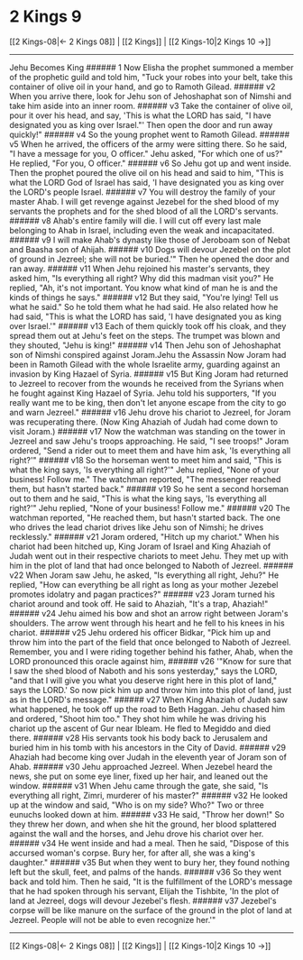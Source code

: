 # 2 Kings 9

[[2 Kings-08|← 2 Kings 08]] | [[2 Kings]] | [[2 Kings-10|2 Kings 10 →]]
***

Jehu Becomes King ###### 1 Now Elisha the prophet summoned a member of the prophetic guild and told him, "Tuck your robes into your belt, take this container of olive oil in your hand, and go to Ramoth Gilead. ###### v2 When you arrive there, look for Jehu son of Jehoshaphat son of Nimshi and take him aside into an inner room. ###### v3 Take the container of olive oil, pour it over his head, and say, 'This is what the LORD has said, "I have designated you as king over Israel."' Then open the door and run away quickly!" ###### v4 So the young prophet went to Ramoth Gilead. ###### v5 When he arrived, the officers of the army were sitting there. So he said, "I have a message for you, O officer." Jehu asked, "For which one of us?" He replied, "For you, O officer." ###### v6 So Jehu got up and went inside. Then the prophet poured the olive oil on his head and said to him, "This is what the LORD God of Israel has said, 'I have designated you as king over the LORD's people Israel. ###### v7 You will destroy the family of your master Ahab. I will get revenge against Jezebel for the shed blood of my servants the prophets and for the shed blood of all the LORD's servants. ###### v8 Ahab's entire family will die. I will cut off every last male belonging to Ahab in Israel, including even the weak and incapacitated. ###### v9 I will make Ahab's dynasty like those of Jeroboam son of Nebat and Baasha son of Ahijah. ###### v10 Dogs will devour Jezebel on the plot of ground in Jezreel; she will not be buried.'" Then he opened the door and ran away. ###### v11 When Jehu rejoined his master's servants, they asked him, "Is everything all right? Why did this madman visit you?" He replied, "Ah, it's not important. You know what kind of man he is and the kinds of things he says." ###### v12 But they said, "You're lying! Tell us what he said." So he told them what he had said. He also related how he had said, "This is what the LORD has said, 'I have designated you as king over Israel.'" ###### v13 Each of them quickly took off his cloak, and they spread them out at Jehu's feet on the steps. The trumpet was blown and they shouted, "Jehu is king!" ###### v14 Then Jehu son of Jehoshaphat son of Nimshi conspired against Joram.Jehu the Assassin Now Joram had been in Ramoth Gilead with the whole Israelite army, guarding against an invasion by King Hazael of Syria. ###### v15 But King Joram had returned to Jezreel to recover from the wounds he received from the Syrians when he fought against King Hazael of Syria. Jehu told his supporters, "If you really want me to be king, then don't let anyone escape from the city to go and warn Jezreel." ###### v16 Jehu drove his chariot to Jezreel, for Joram was recuperating there. (Now King Ahaziah of Judah had come down to visit Joram.) ###### v17 Now the watchman was standing on the tower in Jezreel and saw Jehu's troops approaching. He said, "I see troops!" Joram ordered, "Send a rider out to meet them and have him ask, 'Is everything all right?'" ###### v18 So the horseman went to meet him and said, "This is what the king says, 'Is everything all right?'" Jehu replied, "None of your business! Follow me." The watchman reported, "The messenger reached them, but hasn't started back." ###### v19 So he sent a second horseman out to them and he said, "This is what the king says, 'Is everything all right?'" Jehu replied, "None of your business! Follow me." ###### v20 The watchman reported, "He reached them, but hasn't started back. The one who drives the lead chariot drives like Jehu son of Nimshi; he drives recklessly." ###### v21 Joram ordered, "Hitch up my chariot." When his chariot had been hitched up, King Joram of Israel and King Ahaziah of Judah went out in their respective chariots to meet Jehu. They met up with him in the plot of land that had once belonged to Naboth of Jezreel. ###### v22 When Joram saw Jehu, he asked, "Is everything all right, Jehu?" He replied, "How can everything be all right as long as your mother Jezebel promotes idolatry and pagan practices?" ###### v23 Joram turned his chariot around and took off. He said to Ahaziah, "It's a trap, Ahaziah!" ###### v24 Jehu aimed his bow and shot an arrow right between Joram's shoulders. The arrow went through his heart and he fell to his knees in his chariot. ###### v25 Jehu ordered his officer Bidkar, "Pick him up and throw him into the part of the field that once belonged to Naboth of Jezreel. Remember, you and I were riding together behind his father, Ahab, when the LORD pronounced this oracle against him, ###### v26 '"Know for sure that I saw the shed blood of Naboth and his sons yesterday," says the LORD, "and that I will give you what you deserve right here in this plot of land," says the LORD.' So now pick him up and throw him into this plot of land, just as in the LORD's message." ###### v27 When King Ahaziah of Judah saw what happened, he took off up the road to Beth Haggan. Jehu chased him and ordered, "Shoot him too." They shot him while he was driving his chariot up the ascent of Gur near Ibleam. He fled to Megiddo and died there. ###### v28 His servants took his body back to Jerusalem and buried him in his tomb with his ancestors in the City of David. ###### v29 Ahaziah had become king over Judah in the eleventh year of Joram son of Ahab. ###### v30 Jehu approached Jezreel. When Jezebel heard the news, she put on some eye liner, fixed up her hair, and leaned out the window. ###### v31 When Jehu came through the gate, she said, "Is everything all right, Zimri, murderer of his master?" ###### v32 He looked up at the window and said, "Who is on my side? Who?" Two or three eunuchs looked down at him. ###### v33 He said, "Throw her down!" So they threw her down, and when she hit the ground, her blood splattered against the wall and the horses, and Jehu drove his chariot over her. ###### v34 He went inside and had a meal. Then he said, "Dispose of this accursed woman's corpse. Bury her, for after all, she was a king's daughter." ###### v35 But when they went to bury her, they found nothing left but the skull, feet, and palms of the hands. ###### v36 So they went back and told him. Then he said, "It is the fulfillment of the LORD's message that he had spoken through his servant, Elijah the Tishbite, 'In the plot of land at Jezreel, dogs will devour Jezebel's flesh. ###### v37 Jezebel's corpse will be like manure on the surface of the ground in the plot of land at Jezreel. People will not be able to even recognize her.'"

***
[[2 Kings-08|← 2 Kings 08]] | [[2 Kings]] | [[2 Kings-10|2 Kings 10 →]]
